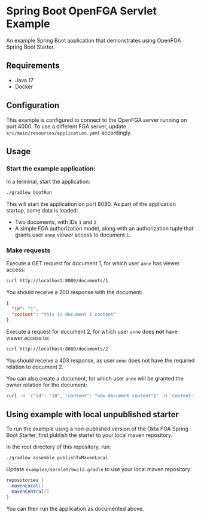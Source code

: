 # Spring Boot OpenFGA Servlet Example

An example Spring Boot application that demonstrates using OpenFGA Spring Boot Starter.

## Requirements

- Java 17
- Docker

## Configuration

This example is configured to connect to the OpenFGA server running on port 4000.
To use a different FGA server, update `src/main/resources/application.yaml` accordingly.

## Usage

### Start the example application:

In a terminal, start the application:

```bash
./gradlew bootRun
```

This will start the application on port 8080. As part of the application startup, some data is loaded:

- Two documents, with IDs `1` and `2`
- A simple FGA authorization model, along with an authorization tuple that grants user `anne` viewer access to document `1`.

### Make requests

Execute a GET request for document 1, for which user `anne` has viewer access:

```bash
curl http://localhost:8080/documents/1 
```

You should receive a 200 response with the document:

```json
{
  "id": "1",
  "content": "this is document 1 content"
}
```

Execute a request for document 2, for which user `anne` does **not** have viewer access to:

```bash
curl http://localhost:8080/documents/2
```

You should receive a 403 response, as user `anne` does not have the required relation to document 2.

You can also create a document, for which user `anne` will be granted the owner relation for the document:

```bash
curl -d '{"id": "10", "content": "new document content"}' -H 'Content-Type: application/json' http://localhost:8080/documents
```

## Using example with local unpublished starter

To run the example using a non-published version of the Okta FGA Spring Boot Starter, first publish the starter to your local maven repository.

In the root directory of this repository, run:

```bash
./gradlew assemble publishToMavenLocal
```

Update `examples/servlet/build.gradle` to use your local maven repository:

```groovy
repositories {
  mavenLocal()
  mavenCentral()
}
```

You can then run the application as documented above.
